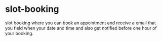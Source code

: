 # slot-booking
slot booking where you can book an appointment and receive a email that you field when your date and time and also get notified before one hour of your booking.  
